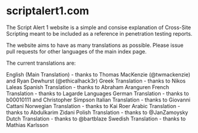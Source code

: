 scriptalert1.com
======================

The Script Alert 1 website is a simple and consise explanation of Cross-Site Scripting meant to be included as a reference in penetration testing reports.

The website aims to have as many translations as possible. Please issue pull requests for other languages of the main index page.

The current translations are:

English (Main Translation) - thanks to Thomas MacKenzie (@twmackenzie) and Ryan Dewhurst (@ethicalhack3r)
Greek Translation - thanks to Nikos Laleas
Spanish Translation - thanks to Abraham Aranguren
French Translation - thanks to Lagarde Languages
German Translation - thanks to b00010111 and Christopher Simpson
Italian Translation - thanks to Giovanni Cattani
Norwegian Translation - thanks to Kai Roer
Arabic Translation - thanks to Abdulkarim Zidani
Polish Translation - thanks to @JanZamoysky
Dutch Translation - thanks to @bartblaze
Swedish Translation - thanks to Mathias Karlsson
